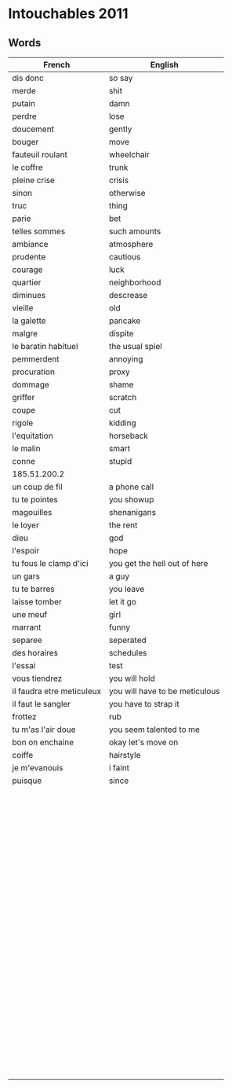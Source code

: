 # Intouchables 2011
## Words
| French | English |
| ------ | ------- |
| dis donc | so say |
| merde | shit |
| putain | damn |
| perdre | lose |
| doucement | gently |
| bouger | move |
| fauteuil roulant | wheelchair |
| le coffre | trunk |
| pleine crise | crisis |
| sinon | otherwise |
| truc | thing |
| parie | bet |
| telles sommes | such amounts  |
| ambiance |  atmosphere|
| prudente | cautious |
| courage | luck |
| quartier | neighborhood |
| diminues | descrease |
| vieille | old |
| la galette | pancake |
| malgre | dispite |
| le baratin  habituel |  the usual spiel |
| pemmerdent | annoying |
| procuration | proxy |
|  dommage | shame |
|  griffer | scratch |
| coupe | cut |
| rigole  | kidding |
| l'equitation | horseback |
| le malin | smart |
| conne | stupid |
|  185.51.200.2|  |
|  un coup de fil | a phone call |
|  tu te pointes | you showup |
|  magouilles | shenanigans |
|  le loyer | the rent |
|  dieu | god |
|  l'espoir | hope |
|  tu fous le clamp d'ici |  you get the hell out of here |
| un gars | a guy |
| tu te barres  | you leave |
|  laisse tomber | let it go|
| une meuf | girl |
|  marrant | funny |
| separee | seperated |
|  des horaires | schedules |
|  l'essai | test |
|  vous tiendrez | you will hold |
|  il faudra etre meticuleux | you will have to be meticulous |
|  il faut le sangler | you have to strap it |
|  frottez | rub |
|  tu m'as l'air doue | you seem talented to me |
|  bon on enchaine | okay let's move on  |
|  coiffe | hairstyle |
| je m'evanouis | i faint |
|  puisque | since |
|  |  |
|  |  |
|  |  |
|  |  |
|  |  |
|  |  |
|  |  |
|  |  |
|  |  |
|  |  |
|  |  |
|  |  |
|  |  |
|  |  |
|  |  |
|  |  |
|  |  |
|  |  |
|  |  |
|  |  |
|  |  |
|  |  |
|  |  |
|  |  |
|  |  |
|  |  |
|  |  |
|  |  |
|  |  |
|  |  |
|  |  |
|  |  |
|  |  |
|  |  |
|  |  |
|  |  |
|  |  |
|  |  |
|  |  |
|  |  |
|  |  |
|  |  |
|  |  |
|  |  |
|  |  |
|  |  |
|  |  |
|  |  |
|  |  |
|  |  |
|  |  |
|  |  |
|  |  |
|  |  |
|  |  |
|  |  |
|  |  |
|  |  |
|  |  |
|  |  |
|  |  |
|  |  |
|  |  |
|  |  |
|  |  |
|  |  |
|  |  |
|  |  |
|  |  |
|  |  |
|  |  |
|  |  |
|  |  |
|  |  |
|  |  |
|  |  |
|  |  |
|  |  |
|  |  |
|  |  |
|  |  |
|  |  |
|  |  |
|  |  |
|  |  |
|  |  |
|  |  |
|  |  |
|  |  |
|  |  |
|  |  |
|  |  |
|  |  |
|  |  |
|  |  |
|  |  |
|  |  |
|  |  |
|  |  |


